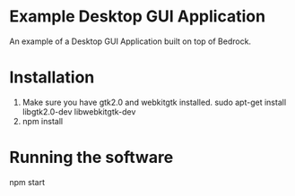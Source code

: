 # Example Desktop GUI Application

An example of a Desktop GUI Application built on top of Bedrock.

# Installation

1. Make sure you have gtk2.0 and webkitgtk installed.
   sudo apt-get install libgtk2.0-dev libwebkitgtk-dev
2. npm install

# Running the software

npm start

